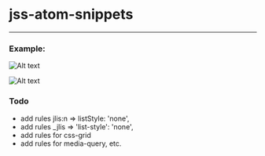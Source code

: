 # jss-atom-snippets

___

### Example:

![Alt text](https://monosnap.com/file/iHbDUHkyBODrXJujJpWqWW5jylkIjg.png)

![Alt text](https://monosnap.com/file/1pazPTK6rYThG7XBHL4BL5qzcsAOL1.png)


### Todo

* add rules jlis:n => listStyle: 'none',
* add rules _jlis => 'list-style': 'none',
* add rules for css-grid
* add rules for media-query, etc.
